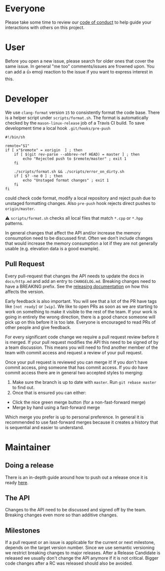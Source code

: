 # Everyone

Please take some time to review our [code of conduct](CODE-OF-CONDUCT.md) to help guide your interactions with others on this project.

# User

Before you open a new issue, please search for older ones that cover the same issue.
In general "me too" comments/issues are frowned upon.
You can add a :+1: emoji reaction to the issue if you want to express interest in this.

# Developer

We use `clang-format` version `15` to consistently format the code base. There is a helper script under `scripts/format.sh`.
The format is automatically checked by the `mason-linux-release` job of a Travis CI build.
To save development time a local hook `.git/hooks/pre-push`
```
#!/bin/sh

remote="$1"
if [ x"$remote" = xorigin  ] ; then
    if [ $(git rev-parse --abbrev-ref HEAD) = master ] ; then
        echo "Rejected push to $remote/master" ; exit 1
    fi

    ./scripts/format.sh && ./scripts/error_on_dirty.sh
    if [ $? -ne 0 ] ; then
        echo "Unstaged format changes" ; exit 1
    fi
fi
```
could check code format, modify a local repository and reject push due to unstaged formatting changes.
Also `pre-push` hook  rejects direct pushes to `origin/master`.

⚠️ `scripts/format.sh` checks all local files that match `*.cpp` or `*.hpp` patterns.


In general changes that affect the API and/or increase the memory consumption need to be discussed first.
Often we don't include changes that would increase the memory consumption a lot if they are not generally usable (e.g. elevation data is a good example).

## Pull Request

Every pull-request that changes the API needs to update the docs in `docs/http.md` and add an entry to `CHANGELOG.md`.
Breaking changes need to have a BREAKING prefix. See the [releasing documentation](docs/releasing.md) on how this affects the version.

Early feedback is also important.
You will see that a lot of the PR have tags like `[not ready]` or `[wip]`.
We like to open PRs as soon as we are starting to work on something to make it visible to the rest of the team.
If your work is going in entirely the wrong direction, there is a good chance someone will pick up on this before it is too late.
Everyone is encouraged to read PRs of other people and give feedback.

For every significant code change we require a pull request review before it is merged.
If your pull request modifies the API this need to be signed of by a team discussion.
This means you will need to find another member of the team with commit access and request a review of your pull request.

Once your pull request is reviewed you can merge it! If you don't have commit access, ping someone that has commit access.
If you do have commit access there are in general two accepted styles to merging:

1. Make sure the branch is up to date with `master`. Run `git rebase master` to find out.
2. Once that is ensured you can either:
  - Click the nice green merge button (for a non-fast-forward merge)
  - Merge by hand using a fast-forward merge

Which merge you prefer is up to personal preference. In general it is recommended to use fast-forward merges because it creates a history that is sequential and easier to understand.

# Maintainer

## Doing a release

There is an in-depth guide around how to push out a release once it is ready [here](docs/releasing.md).

## The API

Changes to the API need to be discussed and signed off by the team. Breaking changes even more so than additive changes.

## Milestones

If a pull request or an issue is applicable for the current or next milestone, depends on the target version number.
Since we use semantic versioning we restrict breaking changes to major releases.
After a Release Candidate is released we usually don't change the API anymore if it is not critical.
Bigger code changes after a RC was released should also be avoided.

